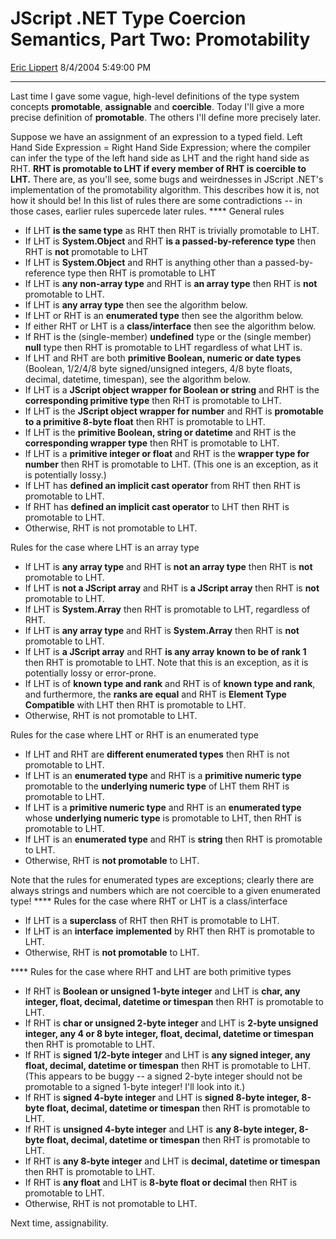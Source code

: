 # JScript .NET Type Coercion Semantics, Part Two: Promotability

[Eric Lippert](https://social.msdn.microsoft.com/profile/Eric%20Lippert) 8/4/2004 5:49:00 PM

-----

Last time I gave some vague, high-level definitions of the type system concepts **promotable**, **assignable** and **coercible**. Today I'll give a more precise definition of **promotable**. The others I'll define more precisely later.

Suppose we have an assignment of an expression to a typed field. Left Hand Side Expression = Right Hand Side Expression; where the compiler can infer the type of the left hand side as LHT and the right hand side as RHT. **RHT is promotable to LHT if every member of RHT is coercible to LHT.** There are, as you'll see, some bugs and weirdnesses in JScript .NET's implementation of the promotability algorithm. This describes how it is, not how it should be\! In this list of rules there are some contradictions -- in those cases, earlier rules supercede later rules. **** General rules

  - If LHT **is the same type** as RHT then RHT is trivially promotable to LHT.
  - If LHT is **System.Object** and RHT **is a passed-by-reference type** then RHT is **not** promotable to LHT
  - If LHT is **System.Object** and RHT is anything other than a passed-by-reference type then RHT is promotable to LHT
  - If LHT is **any non-array type** and RHT is **an array type** then RHT is **not** promotable to LHT.
  - If LHT is **any array type** then see the algorithm below.
  - If LHT or RHT is an **enumerated type** then see the algorithm below.
  - If either RHT or LHT is a **class/interface** then see the algorithm below.
  - If RHT is the (single-member) **undefined** type or the (single member) **null** type then RHT is promotable to LHT regardless of what LHT is.
  - If LHT and RHT are both **primitive Boolean, numeric or date types** (Boolean, 1/2/4/8 byte signed/unsigned integers, 4/8 byte floats, decimal, datetime, timespan), see the algorithm below.
  - If LHT is a **JScript object wrapper for Boolean or string** and RHT is the **corresponding primitive type** then RHT is promotable to LHT.
  - If LHT is the **JScript object wrapper for number** and RHT is **promotable to a primitive 8-byte float** then RHT is promotable to LHT.
  - If LHT is the **primitive Boolean, string or datetime** and RHT is the **corresponding wrapper type** then RHT is promotable to LHT.
  - If LHT is a **primitive integer or float** and RHT is the **wrapper type for number** then RHT is promotable to LHT. (This one is an exception, as it is potentially lossy.)
  - If LHT has **defined an implicit cast operator** from RHT then RHT is promotable to LHT.
  - If RHT has **defined an implicit cast operator** to LHT then RHT is promotable to LHT.
  - Otherwise, RHT is not promotable to LHT.

Rules for the case where LHT is an array type

  - If LHT is **any array type** and RHT is **not an array type** then RHT is **not** promotable to LHT.
  - If LHT is **not a JScript array** and RHT is **a JScript array** then RHT is **not** promotable to LHT.
  - If LHT is **System.Array** then RHT is promotable to LHT, regardless of RHT.
  - If LHT is **any array type** and RHT is **System.Array** then RHT is **not** promotable to LHT.
  - If LHT is **a JScript array** and RHT **is any array known to be of rank 1** then RHT is promotable to LHT. Note that this is an exception, as it is potentially lossy or error-prone.
  - If LHT is of **known type and rank** and RHT is of **known type and rank**, and furthermore, the **ranks are equal** and RHT is **Element Type Compatible** with LHT then RHT is promotable to LHT.
  - Otherwise, RHT is not promotable to LHT.

Rules for the case where LHT or RHT is an enumerated type

  - If LHT and RHT are **different enumerated types** then RHT is not promotable to LHT.
  - If LHT is an **enumerated type** and RHT is a **primitive numeric type** promotable to the **underlying numeric type** of LHT them RHT is promotable to LHT.
  - If LHT is a **primitive numeric type** and RHT is an **enumerated type** whose **underlying numeric type** is promotable to LHT, then RHT is promotable to LHT.
  - If LHT is an **enumerated type** and RHT is **string** then RHT is promotable to LHT.
  - Otherwise, RHT is **not promotable** to LHT.

Note that the rules for enumerated types are exceptions; clearly there are always strings and numbers which are not coercible to a given enumerated type\! **** Rules for the case where RHT or LHT is a class/interface

  - If LHT is a **superclass** of RHT then RHT is promotable to LHT.  
  - If LHT is an **interface** **implemented** by RHT then RHT is promotable to LHT.
  - Otherwise, RHT is **not promotable** to LHT.

**** Rules for the case where RHT and LHT are both primitive types

  - If RHT is **Boolean or unsigned 1-byte integer** and LHT is **char, any** **integer, float, decimal, datetime or timespan** then RHT is promotable to LHT.
  - If RHT is **char or unsigned 2-byte integer** and LHT is **2-byte unsigned integer, any 4 or 8 byte integer, float, decimal, datetime or timespan** then RHT is promotable to LHT.
  - If RHT is **signed 1/2-byte integer** and LHT is **any signed integer, any float, decimal, datetime or timespan** then RHT is promotable to LHT. (This appears to be buggy -- a signed 2-byte integer should not be promotable to a signed 1-byte integer\! I'll look into it.)
  - If RHT is **signed 4-byte integer** and LHT is **signed 8-byte integer, 8-byte float, decimal, datetime or timespan** then RHT is promotable to LHT.
  - If RHT is **unsigned 4-byte integer** and LHT is **any 8-byte integer, 8-byte float, decimal, datetime or timespan** then RHT is promotable to LHT.
  - If RHT is **any 8-byte integer** and LHT is **decimal, datetime or timespan** then RHT is promotable to LHT.
  - If RHT is **any float** and LHT is **8-byte float or decimal** then RHT is promotable to LHT.
  - Otherwise, RHT is not promotable to LHT.

Next time, assignability.

